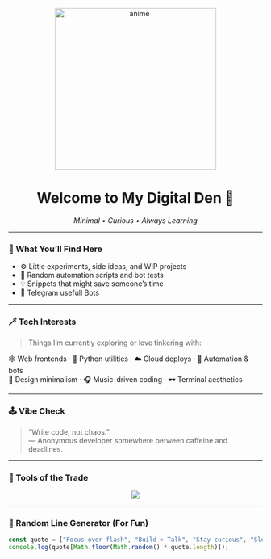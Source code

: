 <!-- CENTERED ANIME GIF -->
<p align="center">
  <img src="./assets/anime.gif" alt="anime" width="320" />
</p>

<h1 align="center">Welcome to My Digital Den 🖤</h1>

<p align="center">
  <i>Minimal • Curious • Always Learning</i>
</p>

---

### 🧠 What You’ll Find Here
- ⚙️ Little experiments, side ideas, and WIP projects  
- 🧩 Random automation scripts and bot tests  
- 💡 Snippets that might save someone’s time  
- 🌙 Telegram usefull Bots

---

### 🪄 Tech Interests
> Things I’m currently exploring or love tinkering with:

🕸️ Web frontends · 🐍 Python utilities · ☁️ Cloud deploys · 🤖 Automation & bots  
🧠 Design minimalism · 🎧 Music-driven coding · 🕶️ Terminal aesthetics  

---

### 🕹️ Vibe Check
> “Write code, not chaos.”  
> — Anonymous developer somewhere between caffeine and deadlines.

---

### 🧩 Tools of the Trade
<p align="center">
  <img src="https://skillicons.dev/icons?i=html,css,js,python,git,github,vscode,vercel,cloudflare,railway&theme=dark" />
</p>

---

### 🌌 Random Line Generator (For Fun)
```js
const quote = ["Focus over flash", "Build > Talk", "Stay curious", "Sleep is for the stable releases"];
console.log(quote[Math.floor(Math.random() * quote.length)]);

